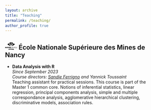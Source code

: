 ```yaml
---
layout: archive
title: "Teaching"
permalink: /teaching/
author_profile: true
---
```


 ## <img src="../images/Logo_Mines_Nancy.png" width="40" height="25"/>  École Nationale Supérieure des Mines de Nancy


- **Data Analysis with R**  
_Since September 2023_  
_Course directors: [Sandie Ferrigno](https://iecl.univ-lorraine.fr/membre-iecl/ferrigno-sandie-2/) and Yannick Toussaint_  
Teaching assistant for practical sessions. This course is part of the Master 1 common core. Notions of inferential statistics, linear regression, principal components analysis, simple and multiple correspondance analysis, agglomerative hierarchical clustering, discriminative models, association rules.

<!-- _September - November 2023_   -->

<!-- - **Introduction to Machine Learning**   
_November 2023 - January 2024_  
_Course director: [Frédéric Sur](https://members.loria.fr/FSur/index.html)_  
Teaching assistant for practical sessions. This course is part of the Master 1 common core. 

- **Introduction to Deep Learning**   
_March - May 2024_  
_Course director: [Parisa Rastin](https://sites.google.com/site/parisarastinresearch/home)_ -->
